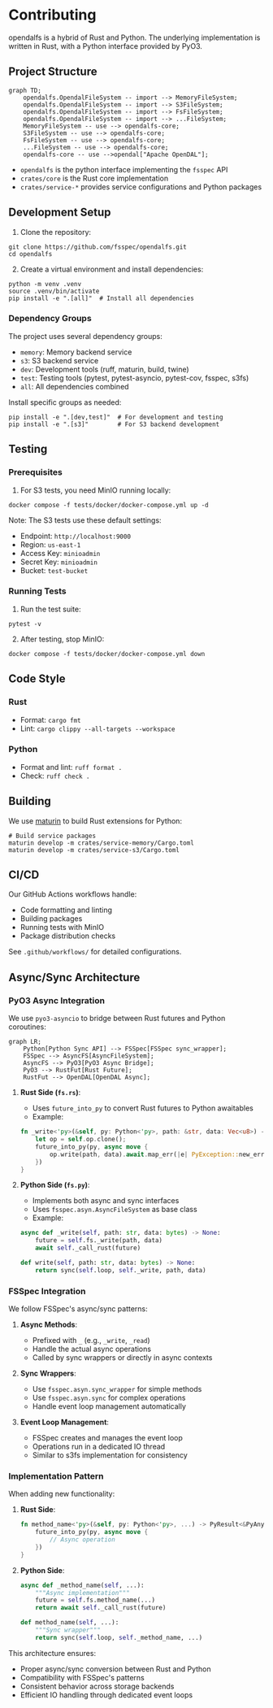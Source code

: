 # Contributing

opendalfs is a hybrid of Rust and Python. The underlying implementation is written in Rust, with a Python interface provided by PyO3.

## Project Structure

```mermaid
graph TD;
    opendalfs.OpendalFileSystem -- import --> MemoryFileSystem;
    opendalfs.OpendalFileSystem -- import --> S3FileSystem;
    opendalfs.OpendalFileSystem -- import --> FsFileSystem;
    opendalfs.OpendalFileSystem -- import --> ...FileSystem;
    MemoryFileSystem -- use --> opendalfs-core;
    S3FileSystem -- use --> opendalfs-core;
    FsFileSystem -- use --> opendalfs-core;
    ...FileSystem -- use --> opendalfs-core;
    opendalfs-core -- use -->opendal["Apache OpenDAL"];
```

- `opendalfs` is the python interface implementing the `fsspec` API
- `crates/core` is the Rust core implementation
- `crates/service-*` provides service configurations and Python packages

## Development Setup

1. Clone the repository:
```shell
git clone https://github.com/fsspec/opendalfs.git
cd opendalfs
```

2. Create a virtual environment and install dependencies:
```shell
python -m venv .venv
source .venv/bin/activate
pip install -e ".[all]"  # Install all dependencies
```

### Dependency Groups

The project uses several dependency groups:
- `memory`: Memory backend service
- `s3`: S3 backend service
- `dev`: Development tools (ruff, maturin, build, twine)
- `test`: Testing tools (pytest, pytest-asyncio, pytest-cov, fsspec, s3fs)
- `all`: All dependencies combined

Install specific groups as needed:
```shell
pip install -e ".[dev,test]"  # For development and testing
pip install -e ".[s3]"        # For S3 backend development
```

## Testing

### Prerequisites

1. For S3 tests, you need MinIO running locally:

```shell
docker compose -f tests/docker/docker-compose.yml up -d
```

Note: The S3 tests use these default settings:

- Endpoint: `http://localhost:9000`
- Region: `us-east-1`
- Access Key: `minioadmin`
- Secret Key: `minioadmin`
- Bucket: `test-bucket`

### Running Tests

1. Run the test suite:

```shell
pytest -v
```

2. After testing, stop MinIO:

```shell
docker compose -f tests/docker/docker-compose.yml down
```

## Code Style

### Rust
- Format: `cargo fmt`
- Lint: `cargo clippy --all-targets --workspace`

### Python
- Format and lint: `ruff format .`
- Check: `ruff check .`

## Building

We use [maturin](https://pyo3.rs/) to build Rust extensions for Python:

```shell
# Build service packages
maturin develop -m crates/service-memory/Cargo.toml
maturin develop -m crates/service-s3/Cargo.toml
```

## CI/CD

Our GitHub Actions workflows handle:
- Code formatting and linting
- Building packages
- Running tests with MinIO
- Package distribution checks

See `.github/workflows/` for detailed configurations.

## Async/Sync Architecture

### PyO3 Async Integration

We use `pyo3-asyncio` to bridge between Rust futures and Python coroutines:

```mermaid
graph LR;
    Python[Python Sync API] --> FSSpec[FSSpec sync_wrapper];
    FSSpec --> AsyncFS[AsyncFileSystem];
    AsyncFS --> PyO3[PyO3 Async Bridge];
    PyO3 --> RustFut[Rust Future];
    RustFut --> OpenDAL[OpenDAL Async];
```

1. **Rust Side (`fs.rs`)**:
   - Uses `future_into_py` to convert Rust futures to Python awaitables
   - Example:
   ```rust
   fn _write<'py>(&self, py: Python<'py>, path: &str, data: Vec<u8>) -> PyResult<&PyAny> {
       let op = self.op.clone();
       future_into_py(py, async move {
           op.write(path, data).await.map_err(|e| PyException::new_err(e.to_string()))
       })
   }
   ```

2. **Python Side (`fs.py`)**:
   - Implements both async and sync interfaces
   - Uses `fsspec.asyn.AsyncFileSystem` as base class
   - Example:
   ```python
   async def _write(self, path: str, data: bytes) -> None:
       future = self.fs._write(path, data)
       await self._call_rust(future)

   def write(self, path: str, data: bytes) -> None:
       return sync(self.loop, self._write, path, data)
   ```

### FSSpec Integration

We follow FSSpec's async/sync patterns:

1. **Async Methods**:
   - Prefixed with `_` (e.g., `_write`, `_read`)
   - Handle the actual async operations
   - Called by sync wrappers or directly in async contexts

2. **Sync Wrappers**:
   - Use `fsspec.asyn.sync_wrapper` for simple methods
   - Use `fsspec.asyn.sync` for complex operations
   - Handle event loop management automatically

3. **Event Loop Management**:
   - FSSpec creates and manages the event loop
   - Operations run in a dedicated IO thread
   - Similar to s3fs implementation for consistency

### Implementation Pattern

When adding new functionality:

1. **Rust Side**:
   ```rust
   fn method_name<'py>(&self, py: Python<'py>, ...) -> PyResult<&PyAny> {
       future_into_py(py, async move {
           // Async operation
       })
   }
   ```

2. **Python Side**:
   ```python
   async def _method_name(self, ...):
       """Async implementation"""
       future = self.fs.method_name(...)
       return await self._call_rust(future)

   def method_name(self, ...):
       """Sync wrapper"""
       return sync(self.loop, self._method_name, ...)
   ```

This architecture ensures:
- Proper async/sync conversion between Rust and Python
- Compatibility with FSSpec's patterns
- Consistent behavior across storage backends
- Efficient IO handling through dedicated event loops
